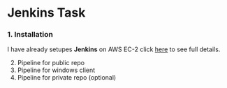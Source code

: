 # Jenkins Task

### 1. Installation   

I have already setupes **Jenkins** on AWS EC-2 click [here](https://github.com/Tariq-Mehmood-Malik/Jenkins/blob/main/jenkins-ec2.md) to see full details.

2. Pipeline for public repo
3. Pipeline for windows client
4. Pipeline for private repo (optional)
